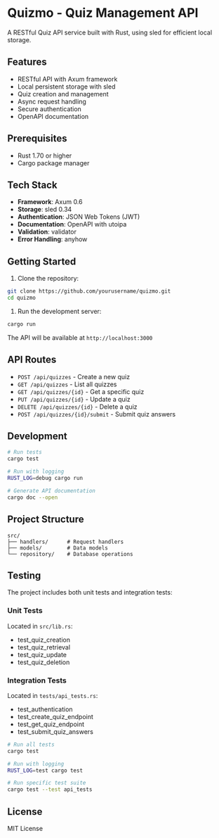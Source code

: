 # Quizmo - Quiz Management API

A RESTful Quiz API service built with Rust, using sled for efficient local storage.

## Features

- RESTful API with Axum framework
- Local persistent storage with sled
- Quiz creation and management
- Async request handling
- Secure authentication
- OpenAPI documentation

## Prerequisites

- Rust 1.70 or higher
- Cargo package manager

## Tech Stack

- **Framework**: Axum 0.6
- **Storage**: sled 0.34
- **Authentication**: JSON Web Tokens (JWT)
- **Documentation**: OpenAPI with utoipa
- **Validation**: validator
- **Error Handling**: anyhow

## Getting Started

1. Clone the repository:

```bash
git clone https://github.com/yourusername/quizmo.git
cd quizmo
```

1. Run the development server:

```bash
cargo run
```

The API will be available at `http://localhost:3000`

## API Routes

- `POST /api/quizzes` - Create a new quiz
- `GET /api/quizzes` - List all quizzes
- `GET /api/quizzes/{id}` - Get a specific quiz
- `PUT /api/quizzes/{id}` - Update a quiz
- `DELETE /api/quizzes/{id}` - Delete a quiz
- `POST /api/quizzes/{id}/submit` - Submit quiz answers

## Development

```bash
# Run tests
cargo test

# Run with logging
RUST_LOG=debug cargo run

# Generate API documentation
cargo doc --open
```

## Project Structure

```plaintext
src/
├── handlers/      # Request handlers
├── models/        # Data models
└── repository/    # Database operations
```

## Testing

The project includes both unit tests and integration tests:

### Unit Tests

Located in `src/lib.rs`:

- test_quiz_creation
- test_quiz_retrieval
- test_quiz_update
- test_quiz_deletion

### Integration Tests

Located in `tests/api_tests.rs`:

- test_authentication
- test_create_quiz_endpoint
- test_get_quiz_endpoint
- test_submit_quiz_answers

```bash
# Run all tests
cargo test

# Run with logging
RUST_LOG=test cargo test

# Run specific test suite
cargo test --test api_tests
```

## License

MIT License
